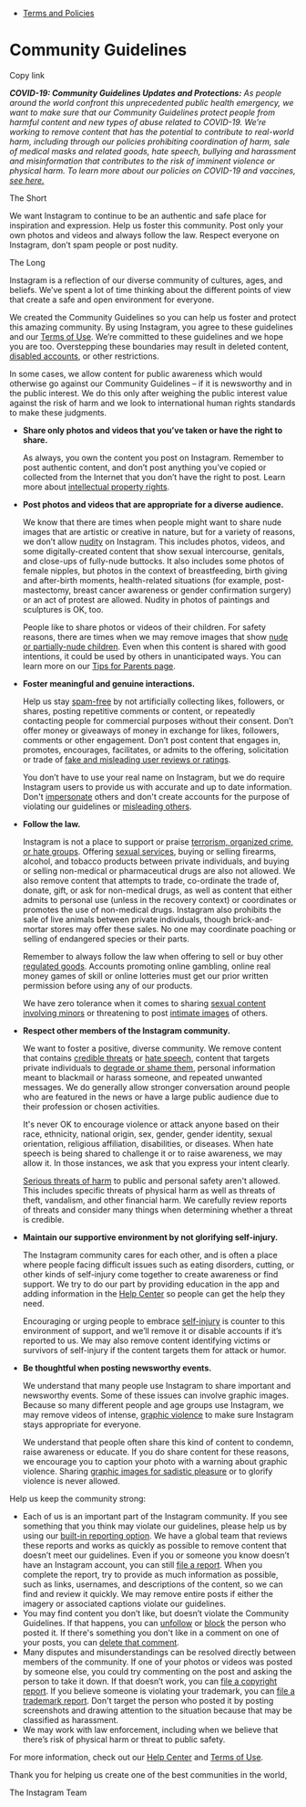 *   [Terms and Policies](https://help.instagram.com/1417489251945243/?helpref=breadcrumb)

Community Guidelines
====================

Copy link

_**COVID-19: Community Guidelines Updates and Protections:** As people around the world confront this unprecedented public health emergency, we want to make sure that our Community Guidelines protect people from harmful content and new types of abuse related to COVID-19. We’re working to remove content that has the potential to contribute to real-world harm, including through our policies prohibiting coordination of harm, sale of medical masks and related goods, hate speech, bullying and harassment and misinformation that contributes to the risk of imminent violence or physical harm. To learn more about our policies on COVID-19 and vaccines, [see here.](https://help.instagram.com/697825587576762?helpref=faq_content)_

The Short

We want Instagram to continue to be an authentic and safe place for inspiration and expression. Help us foster this community. Post only your own photos and videos and always follow the law. Respect everyone on Instagram, don’t spam people or post nudity.

The Long

Instagram is a reflection of our diverse community of cultures, ages, and beliefs. We’ve spent a lot of time thinking about the different points of view that create a safe and open environment for everyone.

We created the Community Guidelines so you can help us foster and protect this amazing community. By using Instagram, you agree to these guidelines and our [Terms of Use](https://www.instagram.com/legal/terms). We’re committed to these guidelines and we hope you are too. Overstepping these boundaries may result in deleted content, [disabled accounts](https://help.instagram.com/366993040048856?helpref=faq_content), or other restrictions.

In some cases, we allow content for public awareness which would otherwise go against our Community Guidelines – if it is newsworthy and in the public interest. We do this only after weighing the public interest value against the risk of harm and we look to international human rights standards to make these judgments.

*   **Share only photos and videos that you’ve taken or have the right to share.**
    
    As always, you own the content you post on Instagram. Remember to post authentic content, and don’t post anything you’ve copied or collected from the Internet that you don’t have the right to post. Learn more about [intellectual property rights](https://help.instagram.com/126382350847838?helpref=faq_content).
    
*   **Post photos and videos that are appropriate for a diverse audience.**
    
    We know that there are times when people might want to share nude images that are artistic or creative in nature, but for a variety of reasons, we don’t allow [nudity](https://l.instagram.com/?u=https%3A%2F%2Fwww.facebook.com%2Fcommunitystandards%2Fadult_nudity_sexual_activity&e=AT0zVhvPPFX294wHFDTeNcwgnL4gyoVvl9oVdCuQFDTze2A8FovkgQx3w1aS_XP8Yy9GB1HUmhhD6d4nP6Ojh90zYXAcJqP5o9Nrfxqf5A2cZYBZnDiNUC0PiloIz3wAbdZItYKHwuAWMuQO2KiWcQ) on Instagram. This includes photos, videos, and some digitally-created content that show sexual intercourse, genitals, and close-ups of fully-nude buttocks. It also includes some photos of female nipples, but photos in the context of breastfeeding, birth giving and after-birth moments, health-related situations (for example, post-mastectomy, breast cancer awareness or gender confirmation surgery) or an act of protest are allowed. Nudity in photos of paintings and sculptures is OK, too.
    
    People like to share photos or videos of their children. For safety reasons, there are times when we may remove images that show [nude or partially-nude children](https://l.instagram.com/?u=https%3A%2F%2Fwww.facebook.com%2Fcommunitystandards%2Fchild_nudity_sexual_exploitation&e=AT0zVhvPPFX294wHFDTeNcwgnL4gyoVvl9oVdCuQFDTze2A8FovkgQx3w1aS_XP8Yy9GB1HUmhhD6d4nP6Ojh90zYXAcJqP5o9Nrfxqf5A2cZYBZnDiNUC0PiloIz3wAbdZItYKHwuAWMuQO2KiWcQ). Even when this content is shared with good intentions, it could be used by others in unanticipated ways. You can learn more on our [Tips for Parents page](https://help.instagram.com/154475974694511/?helpref=faq_content).
    
*   **Foster meaningful and genuine interactions.**
    
    Help us stay [spam-free](https://l.instagram.com/?u=https%3A%2F%2Fwww.facebook.com%2Fcommunitystandards%2Fspam&e=AT0zVhvPPFX294wHFDTeNcwgnL4gyoVvl9oVdCuQFDTze2A8FovkgQx3w1aS_XP8Yy9GB1HUmhhD6d4nP6Ojh90zYXAcJqP5o9Nrfxqf5A2cZYBZnDiNUC0PiloIz3wAbdZItYKHwuAWMuQO2KiWcQ) by not artificially collecting likes, followers, or shares, posting repetitive comments or content, or repeatedly contacting people for commercial purposes without their consent. Don’t offer money or giveaways of money in exchange for likes, followers, comments or other engagement. Don’t post content that engages in, promotes, encourages, facilitates, or admits to the offering, solicitation or trade of [fake and misleading user reviews or ratings](https://l.instagram.com/?u=https%3A%2F%2Fwww.facebook.com%2Fcommunitystandards%2Ffraud_deception&e=AT0zVhvPPFX294wHFDTeNcwgnL4gyoVvl9oVdCuQFDTze2A8FovkgQx3w1aS_XP8Yy9GB1HUmhhD6d4nP6Ojh90zYXAcJqP5o9Nrfxqf5A2cZYBZnDiNUC0PiloIz3wAbdZItYKHwuAWMuQO2KiWcQ).
    
    You don’t have to use your real name on Instagram, but we do require Instagram users to provide us with accurate and up to date information. Don't [impersonate](https://l.instagram.com/?u=https%3A%2F%2Fwww.facebook.com%2Fcommunitystandards%2Fmisrepresentation&e=AT0zVhvPPFX294wHFDTeNcwgnL4gyoVvl9oVdCuQFDTze2A8FovkgQx3w1aS_XP8Yy9GB1HUmhhD6d4nP6Ojh90zYXAcJqP5o9Nrfxqf5A2cZYBZnDiNUC0PiloIz3wAbdZItYKHwuAWMuQO2KiWcQ) others and don't create accounts for the purpose of violating our guidelines or [misleading others](https://l.instagram.com/?u=https%3A%2F%2Ftransparency.fb.com%2Fpolicies%2Fcommunity-standards%2Finauthentic-behavior%2F&e=AT0zVhvPPFX294wHFDTeNcwgnL4gyoVvl9oVdCuQFDTze2A8FovkgQx3w1aS_XP8Yy9GB1HUmhhD6d4nP6Ojh90zYXAcJqP5o9Nrfxqf5A2cZYBZnDiNUC0PiloIz3wAbdZItYKHwuAWMuQO2KiWcQ).
    
*   **Follow the law.**
    
    Instagram is not a place to support or praise [terrorism, organized crime, or hate groups](https://l.instagram.com/?u=https%3A%2F%2Fwww.facebook.com%2Fcommunitystandards%2Fdangerous_individuals_organizations&e=AT0zVhvPPFX294wHFDTeNcwgnL4gyoVvl9oVdCuQFDTze2A8FovkgQx3w1aS_XP8Yy9GB1HUmhhD6d4nP6Ojh90zYXAcJqP5o9Nrfxqf5A2cZYBZnDiNUC0PiloIz3wAbdZItYKHwuAWMuQO2KiWcQ). Offering [sexual services](https://l.instagram.com/?u=https%3A%2F%2Fwww.facebook.com%2Fcommunitystandards%2Fsexual_solicitation&e=AT0zVhvPPFX294wHFDTeNcwgnL4gyoVvl9oVdCuQFDTze2A8FovkgQx3w1aS_XP8Yy9GB1HUmhhD6d4nP6Ojh90zYXAcJqP5o9Nrfxqf5A2cZYBZnDiNUC0PiloIz3wAbdZItYKHwuAWMuQO2KiWcQ), buying or selling firearms, alcohol, and tobacco products between private individuals, and buying or selling non-medical or pharmaceutical drugs are also not allowed. We also remove content that attempts to trade, co-ordinate the trade of, donate, gift, or ask for non-medical drugs, as well as content that either admits to personal use (unless in the recovery context) or coordinates or promotes the use of non-medical drugs. Instagram also prohibits the sale of live animals between private individuals, though brick-and-mortar stores may offer these sales. No one may coordinate poaching or selling of endangered species or their parts.
    
    Remember to always follow the law when offering to sell or buy other [regulated goods](https://l.instagram.com/?u=https%3A%2F%2Fwww.facebook.com%2Fcommunitystandards%2Fregulated_goods&e=AT0zVhvPPFX294wHFDTeNcwgnL4gyoVvl9oVdCuQFDTze2A8FovkgQx3w1aS_XP8Yy9GB1HUmhhD6d4nP6Ojh90zYXAcJqP5o9Nrfxqf5A2cZYBZnDiNUC0PiloIz3wAbdZItYKHwuAWMuQO2KiWcQ). Accounts promoting online gambling, online real money games of skill or online lotteries must get our prior written permission before using any of our products.
    
    We have zero tolerance when it comes to sharing [sexual content involving minors](https://l.instagram.com/?u=https%3A%2F%2Fwww.facebook.com%2Fcommunitystandards%2Fchild_nudity_sexual_exploitation&e=AT0zVhvPPFX294wHFDTeNcwgnL4gyoVvl9oVdCuQFDTze2A8FovkgQx3w1aS_XP8Yy9GB1HUmhhD6d4nP6Ojh90zYXAcJqP5o9Nrfxqf5A2cZYBZnDiNUC0PiloIz3wAbdZItYKHwuAWMuQO2KiWcQ) or threatening to post [intimate images](https://l.instagram.com/?u=https%3A%2F%2Fwww.facebook.com%2Fcommunitystandards%2Fsexual_exploitation_adults&e=AT0zVhvPPFX294wHFDTeNcwgnL4gyoVvl9oVdCuQFDTze2A8FovkgQx3w1aS_XP8Yy9GB1HUmhhD6d4nP6Ojh90zYXAcJqP5o9Nrfxqf5A2cZYBZnDiNUC0PiloIz3wAbdZItYKHwuAWMuQO2KiWcQ) of others.
    
*   **Respect other members of the Instagram community.**
    
    We want to foster a positive, diverse community. We remove content that contains [credible threats](https://l.instagram.com/?u=https%3A%2F%2Fwww.facebook.com%2Fcommunitystandards%2Fcredible_violence&e=AT0zVhvPPFX294wHFDTeNcwgnL4gyoVvl9oVdCuQFDTze2A8FovkgQx3w1aS_XP8Yy9GB1HUmhhD6d4nP6Ojh90zYXAcJqP5o9Nrfxqf5A2cZYBZnDiNUC0PiloIz3wAbdZItYKHwuAWMuQO2KiWcQ) or [hate speech](https://l.instagram.com/?u=https%3A%2F%2Fwww.facebook.com%2Fcommunitystandards%2Fhate_speech&e=AT0zVhvPPFX294wHFDTeNcwgnL4gyoVvl9oVdCuQFDTze2A8FovkgQx3w1aS_XP8Yy9GB1HUmhhD6d4nP6Ojh90zYXAcJqP5o9Nrfxqf5A2cZYBZnDiNUC0PiloIz3wAbdZItYKHwuAWMuQO2KiWcQ), content that targets private individuals to [degrade or shame them](https://l.instagram.com/?u=https%3A%2F%2Fwww.facebook.com%2Fcommunitystandards%2Fbullying&e=AT0zVhvPPFX294wHFDTeNcwgnL4gyoVvl9oVdCuQFDTze2A8FovkgQx3w1aS_XP8Yy9GB1HUmhhD6d4nP6Ojh90zYXAcJqP5o9Nrfxqf5A2cZYBZnDiNUC0PiloIz3wAbdZItYKHwuAWMuQO2KiWcQ), personal information meant to blackmail or harass someone, and repeated unwanted messages. We do generally allow stronger conversation around people who are featured in the news or have a large public audience due to their profession or chosen activities.
    
    It's never OK to encourage violence or attack anyone based on their race, ethnicity, national origin, sex, gender, gender identity, sexual orientation, religious affiliation, disabilities, or diseases. When hate speech is being shared to challenge it or to raise awareness, we may allow it. In those instances, we ask that you express your intent clearly.
    
    [Serious threats of harm](https://l.instagram.com/?u=https%3A%2F%2Fwww.facebook.com%2Fcommunitystandards%2Fcredible_violence&e=AT0zVhvPPFX294wHFDTeNcwgnL4gyoVvl9oVdCuQFDTze2A8FovkgQx3w1aS_XP8Yy9GB1HUmhhD6d4nP6Ojh90zYXAcJqP5o9Nrfxqf5A2cZYBZnDiNUC0PiloIz3wAbdZItYKHwuAWMuQO2KiWcQ) to public and personal safety aren't allowed. This includes specific threats of physical harm as well as threats of theft, vandalism, and other financial harm. We carefully review reports of threats and consider many things when determining whether a threat is credible.
    
*   **Maintain our supportive environment by not glorifying self-injury.**
    
    The Instagram community cares for each other, and is often a place where people facing difficult issues such as eating disorders, cutting, or other kinds of self-injury come together to create awareness or find support. We try to do our part by providing education in the app and adding information in the [Help Center](https://help.instagram.com/) so people can get the help they need.
    
    Encouraging or urging people to embrace [self-injury](https://l.instagram.com/?u=https%3A%2F%2Fwww.facebook.com%2Fcommunitystandards%2Fsuicide_self_injury_violence&e=AT0zVhvPPFX294wHFDTeNcwgnL4gyoVvl9oVdCuQFDTze2A8FovkgQx3w1aS_XP8Yy9GB1HUmhhD6d4nP6Ojh90zYXAcJqP5o9Nrfxqf5A2cZYBZnDiNUC0PiloIz3wAbdZItYKHwuAWMuQO2KiWcQ) is counter to this environment of support, and we’ll remove it or disable accounts if it’s reported to us. We may also remove content identifying victims or survivors of self-injury if the content targets them for attack or humor.
    
*   **Be thoughtful when posting newsworthy events.**
    
    We understand that many people use Instagram to share important and newsworthy events. Some of these issues can involve graphic images. Because so many different people and age groups use Instagram, we may remove videos of intense, [graphic violence](https://l.instagram.com/?u=https%3A%2F%2Fwww.facebook.com%2Fcommunitystandards%2Fgraphic_violence&e=AT0zVhvPPFX294wHFDTeNcwgnL4gyoVvl9oVdCuQFDTze2A8FovkgQx3w1aS_XP8Yy9GB1HUmhhD6d4nP6Ojh90zYXAcJqP5o9Nrfxqf5A2cZYBZnDiNUC0PiloIz3wAbdZItYKHwuAWMuQO2KiWcQ) to make sure Instagram stays appropriate for everyone.
    
    We understand that people often share this kind of content to condemn, raise awareness or educate. If you do share content for these reasons, we encourage you to caption your photo with a warning about graphic violence. Sharing [graphic images for sadistic pleasure](https://l.instagram.com/?u=https%3A%2F%2Fwww.facebook.com%2Fcommunitystandards%2Fcruel_insensitive&e=AT0zVhvPPFX294wHFDTeNcwgnL4gyoVvl9oVdCuQFDTze2A8FovkgQx3w1aS_XP8Yy9GB1HUmhhD6d4nP6Ojh90zYXAcJqP5o9Nrfxqf5A2cZYBZnDiNUC0PiloIz3wAbdZItYKHwuAWMuQO2KiWcQ) or to glorify violence is never allowed.
    

Help us keep the community strong:

*   Each of us is an important part of the Instagram community. If you see something that you think may violate our guidelines, please help us by using our [built-in reporting option](https://help.instagram.com/165828726894770?helpref=faq_content). We have a global team that reviews these reports and works as quickly as possible to remove content that doesn’t meet our guidelines. Even if you or someone you know doesn’t have an Instagram account, you can still [file a report](https://help.instagram.com/contact/383679321740945). When you complete the report, try to provide as much information as possible, such as links, usernames, and descriptions of the content, so we can find and review it quickly. We may remove entire posts if either the imagery or associated captions violate our guidelines.
*   You may find content you don’t like, but doesn’t violate the Community Guidelines. If that happens, you can [unfollow](https://help.instagram.com/286340048138725?helpref=faq_content) or [block](https://help.instagram.com/426700567389543/?helpref=faq_content) the person who posted it. If there's something you don't like in a comment on one of your posts, you can [delete that comment](https://help.instagram.com/289098941190483?helpref=faq_content).
*   Many disputes and misunderstandings can be resolved directly between members of the community. If one of your photos or videos was posted by someone else, you could try commenting on the post and asking the person to take it down. If that doesn’t work, you can [file a copyright report](https://help.instagram.com/126382350847838?helpref=faq_content). If you believe someone is violating your trademark, you can [file a trademark report](https://help.instagram.com/222826637847963?helpref=faq_content). Don't target the person who posted it by posting screenshots and drawing attention to the situation because that may be classified as harassment.
*   We may work with law enforcement, including when we believe that there’s risk of physical harm or threat to public safety.

For more information, check out our [Help Center](https://help.instagram.com/) and [Terms of Use](https://l.instagram.com/?u=http%3A%2F%2Finstagram.com%2Flegal%2Fterms%2F%23&e=AT0zVhvPPFX294wHFDTeNcwgnL4gyoVvl9oVdCuQFDTze2A8FovkgQx3w1aS_XP8Yy9GB1HUmhhD6d4nP6Ojh90zYXAcJqP5o9Nrfxqf5A2cZYBZnDiNUC0PiloIz3wAbdZItYKHwuAWMuQO2KiWcQ).

Thank you for helping us create one of the best communities in the world,

The Instagram Team
